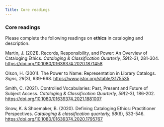 ```yaml
---
Title: Core readings
---
```

### Core readings

Please complete the following readings on **ethics** in cataloging and description.

Martin, J. (2021). Records, Responsibility, and Power: An Overview of Cataloging Ethics. *Cataloging & Classification Quarterly, 59*(2-3), 281-304. <https://doi.org/10.1080/01639374.2020.1871458>

Olson, H. (2001). The Power to Name: Representation in Library Catalogs. *Signs, 26*(3), 639-668. <https://www.jstor.org/stable/3175535>

Smith, C. (2021). Controlled Vocabularies: Past, Present and Future of Subject Access. *Cataloging & Classification Quarterly, 59*(2-3), 186-202. <https://doi.org/10.1080/01639374.2021.1881007>

Snow, K. & Shoemaker, B. (2020). Defining Cataloging Ethics: Practitioner Perspectives. *Cataloging & classification quarterly, 58*(6), 533-546. <https://doi.org/10.1080/01639374.2020.1795767> 
